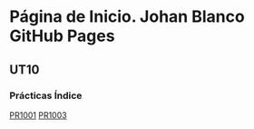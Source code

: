 # Página de Inicio. Johan Blanco GitHub Pages
## UT10
### Prácticas Índice

[PR1001](/PR1001/BLANCOURBINAJOHANVICENTE-pr1001.pdf)
[PR1003](/PR1003/12_pr1003.md)